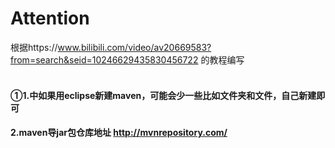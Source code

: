 Attention
======
根据https://www.bilibili.com/video/av20669583?from=search&seid=10246629435830456722 的教程编写<br><br>
#### ①1.中如果用eclipse新建maven，可能会少一些比如文件夹和文件，自己新建即可<br>
#### 2.maven导jar包仓库地址 http://mvnrepository.com/
